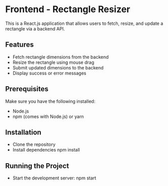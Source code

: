 # Frontend - Rectangle Resizer

This is a React.js application that allows users to fetch, resize, and update a rectangle
via a backend API.

## Features
- Fetch rectangle dimensions from the backend
- Resize the rectangle using mouse drag
- Submit updated dimensions to the backend
- Display success or error messages

## Prerequisites
Make sure you have the following installed:
- Node.js
- npm (comes with Node.js) or yarn

## Installation
- Clone the repository
- Install dependencies
  npm install

## Running the Project
- Start the development server:
  npm start
